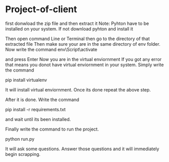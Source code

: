 # Project-of-client

first donwload the zip file and then extract it
Note: Pyhton have to be installed on your system. If not download pyhton and install it

Then open command Line or Terminal then go to the directory of that extracted file
Then make sure your are in the same directory of env folder.
Now write the command
env\Script\activate

and press Enter
Now you are in the virtual enviornment 
If you got any error that means you donot have virtual enviornment in your system. Simply write the command

pip install virtualenv

It will install virtual enviornment. Once its done repeat the above step.

After it is done. Write the command

pip install -r requirements.txt

and wait until its been installed.


Finally write the command to run the project.

python run.py

It will ask some questions. Answer those questions and it will immediately begin scrapping.
